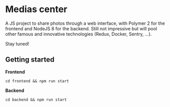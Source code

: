 # Medias center

A JS project to share photos through a web interface, with Polymer 2 for the frontend and NodeJS 8 for the backend. 
Still not impressive but will pool other famous and innovative technologies (Redux, Docker, Sentry, ...).

Stay tuned!

## Getting started

__Frontend__

```shell
cd frontend && npm run start
```

__Backend__

```shell
cd backend && npm run start
```